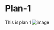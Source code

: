 # Plan-1
This is plan 1
![image](https://github.com/user-attachments/assets/c304f6b1-c0d7-49d6-8ab6-8a436646e9cf)
